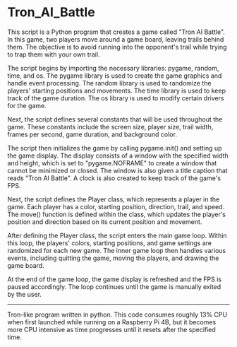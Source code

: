 # Tron_AI_Battle

This script is a Python program that creates a game called "Tron AI Battle". In this game, two players move around a game board, leaving trails behind them. The objective is to avoid running into the opponent's trail while trying to trap them with your own trail.

The script begins by importing the necessary libraries: pygame, random, time, and os. The pygame library is used to create the game graphics and handle event processing. The random library is used to randomize the players' starting positions and movements. The time library is used to keep track of the game duration. The os library is used to modify certain drivers for the game.

Next, the script defines several constants that will be used throughout the game. These constants include the screen size, player size, trail width, frames per second, game duration, and background color.

The script then initializes the game by calling pygame.init() and setting up the game display. The display consists of a window with the specified width and height, which is set to "pygame.NOFRAME" to create a window that cannot be minimized or closed. The window is also given a title caption that reads "Tron AI Battle". A clock is also created to keep track of the game's FPS.

Next, the script defines the Player class, which represents a player in the game. Each player has a color, starting position, direction, trail, and speed. The move() function is defined within the class, which updates the player's position and direction based on its current position and movement.

After defining the Player class, the script enters the main game loop. Within this loop, the players' colors, starting positions, and game settings are randomized for each new game. The inner game loop then handles various events, including quitting the game, moving the players, and drawing the game board.

At the end of the game loop, the game display is refreshed and the FPS is paused accordingly. The loop continues until the game is manually exited by the user.

----------------------------

Tron-like program written in python. This code consumes roughly 13% CPU when first launched while running on a Raspberry Pi 4B, but it becomes more CPU intensive as time progresses until it resets after the specified time.
